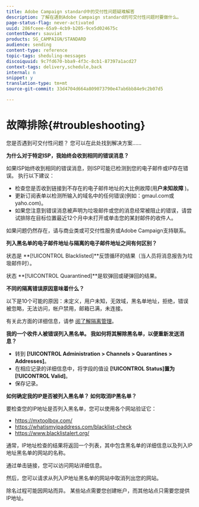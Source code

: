 ```yaml
---
title: Adobe Campaign standard中的交付性问题疑难解答
description: 了解在遇到Adobe Campaign standard的可交付性问题时要做什么。
page-status-flag: never-activated
uuid: 286fceee-65a9-4cb9-b205-9ce5d024675c
contentOwner: sauviat
products: SG_CAMPAIGN/STANDARD
audience: sending
content-type: reference
topic-tags: sheduling-messages
discoiquuid: 9c7fd670-bba9-4f3c-8cb1-87397a1acd27
context-tags: delivery,schedule,back
internal: n
snippet: y
translation-type: tm+mt
source-git-commit: 33d4704d664a809073790e47ab6bb84e9c2b07d5

---
```



# 故障排除{#troubleshooting}

您是否遇到可交付性问题？ 您可以在此处找到解决方案……

**为什么对于特定ISP，我始终会收到相同的错误消息？**

如果ISP始终收到相同的错误消息，则ISP可能已检测到您的电子邮件或IP存在错误。 执行以下建议：
* 检查您是否收到链接到不存在的电子邮件地址的大比例故障(用&#x200B;**户未知故障** )。
* 更新订阅表单以检测所输入的域名中的任何错误(例如：gmaul.com或yaho.com)。
* 如果您注意到错误消息被声明为垃圾邮件或您的消息经常被阻止的错误，请尝试排除在目标位置最近12个月中未打开或单击您的某封邮件的收件人。

如果问题仍然存在，请与商业类或可交付性服务或Adobe Campaign支持联系。

**列入黑名单的电子邮件地址与隔离的电子邮件地址之间有何区别？**

状态是 **[!UICONTROL Blacklisted]**反馈循环的结果（当人员将消息报告为垃圾邮件时）。

状态 **[!UICONTROL Quarantined]**是软弹回或硬弹回的结果。

**不同的隔离错误原因意味着什么？**

以下是10个可能的原因：未定义，用户未知，无效域，黑名单地址，拒绝，错误被忽略，无法访问，帐户禁用，邮箱已满，未连接。

有关此方面的详细信息，请参 [阅了解隔离管理](../../sending/using/understanding-quarantine-management.md)。

**我的一个收件人被错误列入黑名单。 我如何将其解除黑名单，以便重新发送消息？**

* 转到 **[!UICONTROL Administration > Channels > Quarantines > Addresses]**。
* 在相应记录的详细信息中，将字段的值设 **[!UICONTROL Status]**置为**[!UICONTROL Valid]**。
* 保存记录。

**如何确定我的IP是否被列入黑名单？ 如何取消IP黑名单？**

要检查您的IP地址是否列入黑名单，您可以使用各个网站验证它：
* https://mxtoolbox.com/
* https://whatismyipaddress.com/blacklist-check
* https://www.blacklistalert.org/

通常，IP地址检查的结果将返回一个列表，其中包含黑名单的详细信息以及列入IP地址黑名单的网站的名称。

通过单击链接，您可以访问网站详细信息。

然后，您可以请求从列入IP地址黑名单的网站中取消列出您的网站。

除名过程可能因网站而异。 某些站点需要您创建帐户，而其他站点只需要您提供IP地址。
